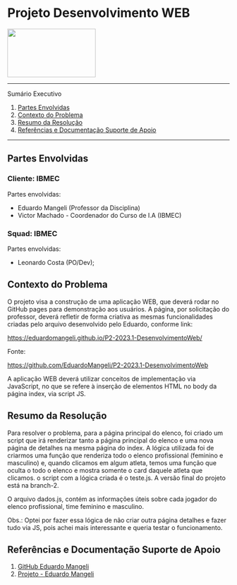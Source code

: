 # Projeto Desenvolvimento WEB

<div>
<img src="https://github.com/leonardod7/Apoena/assets/107505958/c4aae639-917a-4f5e-a448-b501f5bcf228" width='200px' height='110px'  />
</div>



*******
Sumário Executivo 
 1. [Partes Envolvidas](#partesenvolvidas)
 2. [Contexto do Problema](#contextodoproblema)
 3. [Resumo da Resolução](#resumo)
 4. [Referências e Documentação Suporte de Apoio](#ref)



*******

<div id='partesenvolvidas'/> 

## Partes Envolvidas

### Cliente: IBMEC

Partes envolvidas: 

- Eduardo Mangeli (Professor da Disciplina)
- Victor Machado - Coordenador do Curso de I.A (IBMEC) 

### Squad: IBMEC

Partes envolvidas: 

- Leonardo Costa (PO/Dev);

<div id='contextoproblema'/> 

## Contexto do Problema

O projeto visa a construção de uma aplicação WEB, que deverá rodar no GitHub pages para demonstração aos usuários. A página, por solicitação do professor, deverá refletir de forma
criativa as mesmas funcionalidades criadas pelo arquivo desenvolvido pelo Eduardo, conforme link: 

https://eduardomangeli.github.io/P2-2023.1-DesenvolvimentoWeb/

Fonte: 

https://github.com/EduardoMangeli/P2-2023.1-DesenvolvimentoWeb

A aplicação WEB deverá utilizar conceitos de implementação via JavaScript, no que se refere à inserção de elementos HTML no body da página index, via script JS.



<div id='resumo'/>

## Resumo da Resolução

Para resolver o problema, para a página principal do elenco, foi criado um script que irá renderizar tanto a página principal do elenco e uma nova página de detalhes na mesma página do index.
A lógica utilizada foi de criarmos uma função que renderiza todo o elenco profissional (feminino e masculino) e, quando clicamos em algum atleta, temos uma função que
oculta o todo o elenco e mostra somente o card daquele atleta que clicamos.
o script com a lógica criada é o teste.js. A versão final do projeto está na branch-2.

O arquivo dados.js, contém as informações úteis sobre cada jogador do elenco profissional, time feminino e masculino.

Obs.: Optei por fazer essa lógica de não criar outra página detalhes e fazer tudo via JS, pois achei mais interessante e queria testar o funcionamento.


<div id='ref'/>

## Referências e Documentação Suporte de Apoio

1. [GitHub Eduardo Mangeli](https://github.com/EduardoMangeli/P2-2023.1-DesenvolvimentoWeb)
2. [Projeto - Eduardo Mangeli](https://eduardomangeli.github.io/P2-2023.1-DesenvolvimentoWeb/)








